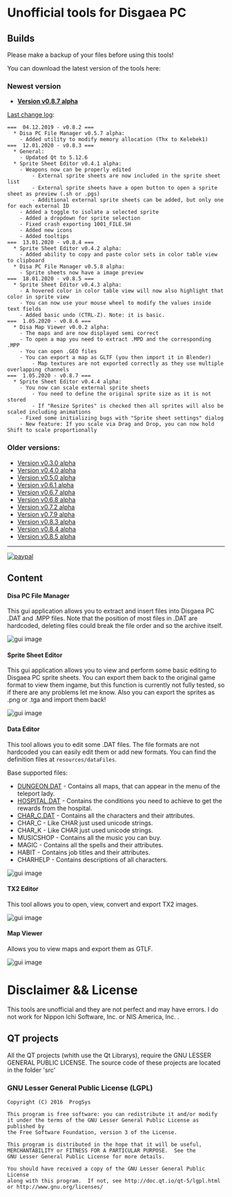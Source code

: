 # Unofficial tools for Disgaea PC

## Builds

Please make a backup of your files before using this tools!

You can download the latest version of the tools here:


### Newest version
* **[Version v0.8.7 alpha](https://www.dropbox.com/s/sphb6h9x52or11b/Disgaea%20Tools%20v0.8.7%20alpha.zip?dl=0)**


[Last change log](https://github.com/ProgSys/pg_disatools/blob/master/changelog.txt):
```
===  04.12.2019 - v0.8.2 ===
  * Disa PC File Manager v0.5.7 alpha:
	- Added utility to modify memory allocation (Thx to Kelebek1) 
===  12.01.2020 - v0.8.3 ===
  * General:
	- Updated Qt to 5.12.6
  * Sprite Sheet Editor v0.4.1 alpha:
	- Weapons now can be properly edited
		- External sprite sheets are now included in the sprite sheet list 
		- External sprite sheets have a open button to open a sprite sheet as preview (.sh or .pgs)
		- Additional external sprite sheets can be added, but only one for each external ID
	- Added a toggle to isolate a selected sprite
	- Added a dropdown for sprite selection
	- Fixed crash exporting 1001_FILE.SH
	- Added new icons
	- Added tooltips
===  13.01.2020 - v0.8.4 ===
  * Sprite Sheet Editor v0.4.2 alpha:
	- Added ability to copy and paste color sets in color table view to clipboard
  * Disa PC File Manager v0.5.8 alpha:
	- Sprite sheets now have a image preview
===  18.01.2020 - v0.8.5 ===
  * Sprite Sheet Editor v0.4.3 alpha:
	- A hovered color in color table view will now also highlight that color in sprite view
	- You can now use your mouse wheel to modify the values inside text fields
	- Added basic undo (CTRL-Z). Note: it is basic.
===  1.05.2020 - v0.8.6 ===
  * Disa Map Viewer v0.0.2 alpha:
	- The maps and are now displayed semi correct
	- To open a map you need to extract .MPD and the corresponding .MPP
	- You can open .GEO files
	- You can export a map as GLTF (you then import it in Blender)
		- Map textures are not exported correctly as they use multiple overlapping channels
===  1.05.2020 - v0.8.7 ===
  * Sprite Sheet Editor v0.4.4 alpha:
	- You now can scale external sprite sheets
		- You need to define the original sprite size as it is not stored 
		- If "Resize Sprites" is checked then all sprites will also be scaled including animations
	- Fixed some initializing bugs with "Sprite sheet settings" dialog
	- New feature: If you scale via Drag and Drop, you can now hold Shift to scale proportionally
```

### Older versions:
* [Version v0.3.0 alpha](https://www.dropbox.com/s/yraau190k8xia0i/Disgaea%20Tools%20v0.3%20alpha.zip?dl=0)
* [Version v0.4.0 alpha](https://www.dropbox.com/s/8epdstlt7e2v0w1/Disgaea%20Tools%20v0.4%20alpha.zip?dl=0)
* [Version v0.5.0 alpha](https://www.dropbox.com/s/6iuq1wh5x16jhpy/Disgaea%20Tools%20v0.5.0%20alpha.zip?dl=0)
* [Version v0.6.1 alpha](https://www.dropbox.com/s/ujg62ajrh8l86ss/Disgaea%20Tools%20v0.6.1%20alpha.zip?dl=0)
* [Version v0.6.7 alpha](https://www.dropbox.com/s/2lgtov7n53ychaa/Disgaea%20Tools%20v0.6.7%20alpha.zip?dl=0)
* [Version v0.6.8 alpha](https://www.dropbox.com/s/k7s9hjm6igsrq1r/Disgaea%20Tools%20v0.6.8%20alpha.zip?dl=0)
* [Version v0.7.2 alpha](https://www.dropbox.com/s/hc8bp3sat5wo1iz/Disgaea%20Tools%20v0.7.2%20alpha.zip?dl=0)
* [Version v0.7.9 alpha](https://www.dropbox.com/s/zxbocw141h5k4nx/Disgaea%20Tools%20v0.7.9%20alpha.zip?dl=0)
* [Version v0.8.3 alpha](https://www.dropbox.com/s/8jzpcqloz04n7h3/Disgaea%20Tools%20v0.8.3%20alpha.zip?dl=0)
* [Version v0.8.4 alpha](https://www.dropbox.com/s/6502gpkox1rddz5/Disgaea%20Tools%20v0.8.4%20alpha.zip?dl=0)
* [Version v0.8.5 alpha](https://www.dropbox.com/s/l1tfcnrbqire384/Disgaea%20Tools%20v0.8.5%20alpha.zip?dl=0)
---

[![paypal](https://www.paypalobjects.com/de_DE/DE/i/btn/btn_donate_LG.gif)](https://www.paypal.com/cgi-bin/webscr?cmd=_s-xclick&hosted_button_id=CD32DJ9YJKCUQ)


## Content

#### Disa PC File Manager

This gui application allows you to extract and insert files into Disgaea PC .DAT and .MPP files.
Note that the position of most files in .DAT are hardcoded, deleting files could break the file order and so the archive itself.


![gui image](https://github.com/ProgSys/pg_disatools/blob/master/preview/File_Manager_v0.5.8.png)

#### Sprite Sheet Editor

This gui application allows you to view and perform some basic editing to Disgaea PC sprite sheets.
You can export them back to the original game format to view them ingame, but this function is currently not fully tested, 
so if there are any problems let me know.
Also you can export the sprites as .png or .tga and import them back!

![gui image](https://github.com/ProgSys/pg_disatools/blob/master/preview/Sprite_Sheet_Editor_v0.4.1_preview.png)

#### Data Editor

This tool allows you to edit some .DAT files.
The file formats are not hardcoded you can easily edit them or add new formats.
You can find the definition files at `resources/dataFiles`.

Base supported files:

* [DUNGEON.DAT](https://github.com/ProgSys/pg_disatools/wiki/DUNGEON.DAT) - Contains all maps, that can appear in the menu of the teleport lady. 
* [HOSPITAL.DAT](https://github.com/ProgSys/pg_disatools/wiki/HOSPITAL.DAT) - Contains the conditions you need to achieve to get the rewards from the hospital. 
* [CHAR_C.DAT](https://github.com/ProgSys/pg_disatools/wiki/CHAR.DAT) - Contains all the characters and their attributes. 
* CHAR_C -  Like CHAR just used unicode strings.
* CHAR_K -  Like CHAR just used unicode strings.
* MUSICSHOP - Contains all the music you can buy.
* MAGIC - Contains all the spells and their attributes.
* HABIT - Contains job titles and their attributes.
* CHARHELP - Contains descriptions of all characters.

![gui image](https://raw.githubusercontent.com/ProgSys/pg_disatools/master/preview/Data_Editor_v0.0.6_alpha_preview.png)


#### TX2 Editor

This tool allows you to open, view, convert and export TX2 images.

![gui image](https://github.com/ProgSys/pg_disatools/blob/master/preview/TX2%20Editor%20v0.0.1%20alpha_preview.png)

#### Map Viewer

Allows you to view maps and export them as GTLF.

![gui image](https://raw.githubusercontent.com/ProgSys/pg_disatools/master/preview/Map_Editor_v0.0.2_preview.png)

# Disclaimer && License
This tools are unofficial and they are not perfect and may have errors. I do not work for Nippon Ichi Software, Inc. or NIS America, Inc. . 

## QT projects
All the QT projects (whith use the Qt Librarys), require the GNU LESSER GENERAL PUBLIC LICENSE.
The source code of these projects are located in the folder 'src'

### GNU Lesser General Public License (LGPL)

	Copyright (C) 2016  ProgSys

	This program is free software: you can redistribute it and/or modify
	it under the terms of the GNU Lesser General Public License as published by
	the Free Software Foundation, version 3 of the License.

	This program is distributed in the hope that it will be useful,
	MERCHANTABILITY or FITNESS FOR A PARTICULAR PURPOSE.  See the
	GNU Lesser General Public License for more details.

	You should have received a copy of the GNU Lesser General Public License
	along with this program.  If not, see http://doc.qt.io/qt-5/lgpl.html
	or http://www.gnu.org/licenses/
